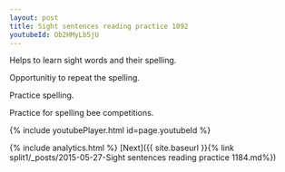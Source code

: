 ```yaml
---
layout: post
title: Sight sentences reading practice 1092
youtubeId: Ob2HMyLb5jU
---
```

 
 
Helps to learn sight words and their spelling.

Opportunitiy to repeat the spelling. 

Practice spelling. 
 
Practice for spelling bee competitions. 
 
{% include youtubePlayer.html id=page.youtubeId %}
 
 
{% include analytics.html %} 
[Next]({{ site.baseurl }}{% link  split1/_posts/2015-05-27-Sight sentences reading practice 1184.md%})
 
